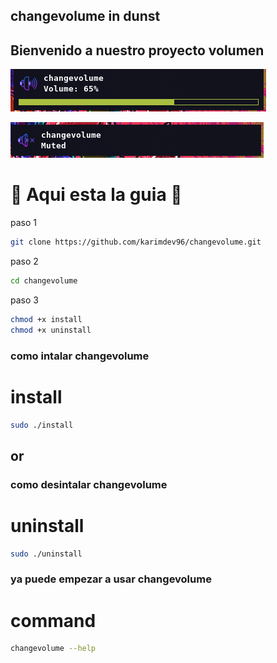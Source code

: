 ## changevolume in dunst
## Bienvenido a nuestro proyecto volumen

![fotos](img/volume.png)

![fotos](img/muted.png)

#  Aqui esta la guia 


paso 1
```bash
git clone https://github.com/karimdev96/changevolume.git
```
paso 2
```bash
cd changevolume
```
paso 3
```bash
chmod +x install
chmod +x uninstall
```
### como intalar changevolume
# install
```bash
sudo ./install
```
## or
### como desintalar changevolume
# uninstall
```bash
sudo ./uninstall
```

### ya puede empezar  a usar changevolume
# command
```bash
changevolume --help
```

